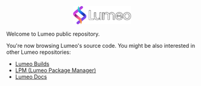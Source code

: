 <p align="center">
  <img src="https://raw.githubusercontent.com/LumeoLang/Logo/master/logo%200103.png" width="30%" height="30%"/>
</p>

Welcome to Lumeo public repository.

You're now browsing Lumeo's source code. You might be also interested in other Lumeo repositories:
* [Lumeo Builds](https://github.com/vitkozel/Lumeo-Builds)
* [LPM (Lumeo Package Manager)](https://github.com/vitkozel/Lumeo-LPM)
* [Lumeo Docs](https://github.com/vitkozel/Lumeo-Docs)
